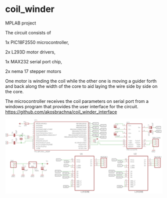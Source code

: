 # coil_winder



MPLAB project



The circuit consists of 

1x PIC18F2550 microcontroller, 

2x L293D motor drivers, 

1x MAX232 serial port chip, 

2x nema 17 stepper motors



One motor is winding the coil while the other one is moving a guider forth and back along the width of the core
to aid laying the wire side by side on the core.



The microcontroller receives the coil parameters on serial port from a windows program 
that provides the user interface for the circuit. https://github.com/akosbrachna/coil_winder_interface



![Alt text](eagleCAD/circuit_schematic.png?raw=true "Circuit schematic") 